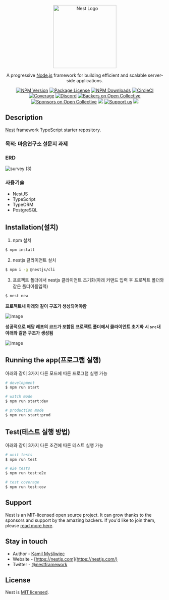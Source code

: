 <p align="center">
  <a href="http://nestjs.com/" target="blank"><img src="https://nestjs.com/img/logo-small.svg" width="200" alt="Nest Logo" /></a>
</p>

[circleci-image]: https://img.shields.io/circleci/build/github/nestjs/nest/master?token=abc123def456
[circleci-url]: https://circleci.com/gh/nestjs/nest

  <p align="center">A progressive <a href="http://nodejs.org" target="_blank">Node.js</a> framework for building efficient and scalable server-side applications.</p>
    <p align="center">
<a href="https://www.npmjs.com/~nestjscore" target="_blank"><img src="https://img.shields.io/npm/v/@nestjs/core.svg" alt="NPM Version" /></a>
<a href="https://www.npmjs.com/~nestjscore" target="_blank"><img src="https://img.shields.io/npm/l/@nestjs/core.svg" alt="Package License" /></a>
<a href="https://www.npmjs.com/~nestjscore" target="_blank"><img src="https://img.shields.io/npm/dm/@nestjs/common.svg" alt="NPM Downloads" /></a>
<a href="https://circleci.com/gh/nestjs/nest" target="_blank"><img src="https://img.shields.io/circleci/build/github/nestjs/nest/master" alt="CircleCI" /></a>
<a href="https://coveralls.io/github/nestjs/nest?branch=master" target="_blank"><img src="https://coveralls.io/repos/github/nestjs/nest/badge.svg?branch=master#9" alt="Coverage" /></a>
<a href="https://discord.gg/G7Qnnhy" target="_blank"><img src="https://img.shields.io/badge/discord-online-brightgreen.svg" alt="Discord"/></a>
<a href="https://opencollective.com/nest#backer" target="_blank"><img src="https://opencollective.com/nest/backers/badge.svg" alt="Backers on Open Collective" /></a>
<a href="https://opencollective.com/nest#sponsor" target="_blank"><img src="https://opencollective.com/nest/sponsors/badge.svg" alt="Sponsors on Open Collective" /></a>
  <a href="https://paypal.me/kamilmysliwiec" target="_blank"><img src="https://img.shields.io/badge/Donate-PayPal-ff3f59.svg"/></a>
    <a href="https://opencollective.com/nest#sponsor"  target="_blank"><img src="https://img.shields.io/badge/Support%20us-Open%20Collective-41B883.svg" alt="Support us"></a>
  <a href="https://twitter.com/nestframework" target="_blank"><img src="https://img.shields.io/twitter/follow/nestframework.svg?style=social&label=Follow"></a>
</p>
  <!--[![Backers on Open Collective](https://opencollective.com/nest/backers/badge.svg)](https://opencollective.com/nest#backer)
  [![Sponsors on Open Collective](https://opencollective.com/nest/sponsors/badge.svg)](https://opencollective.com/nest#sponsor)-->

## Description

[Nest](https://github.com/nestjs/nest) framework TypeScript starter repository.
### 목적: 마음연구소 설문지 과제

### ERD
![survey (3)](https://github.com/seungtaemoon/nest-app/assets/53979008/6ce8dc32-9e61-4985-80dc-c943af26b867)

### 사용기술
- NestJS
- TypeScript
- TypeORM
- PostgreSQL

## Installation(설치)

1. npm 설치
```bash
$ npm install 
```

2. nestjs 클라이언트 설치
```bash
$ npm i -g @nestjs/cli
```

3. 프로젝트 폴더에서 nestjs 클라이언트 초기화(아래 커맨드 입력 후 프로젝트 폴더와 같은 폴더이름입력) 
```bash
$ nest new
```

**프로젝트내 아래와 같이 구조가 생성되어야함**

![image](https://github.com/seungtaemoon/nest-app/assets/53979008/3efecd32-b1e8-43a3-96ea-ab77f29a7fd1)

**성공적으로 해당 레포의 코드가 포함된 프로젝트 폴더에서 클라이언트 초기화 시 `src`내 아래와 같은 구조가 생성됨**

![image](https://github.com/seungtaemoon/nest-app/assets/53979008/9306553c-dcb2-41df-b8fb-6ec78a7962b9)


## Running the app(프로그램 실행)

아래와 같이 3가지 다른 모드에 따른 프로그램 실행 가능

```bash
# development
$ npm run start

# watch mode
$ npm run start:dev

# production mode
$ npm run start:prod
```

## Test(테스트 실행 방법)

아래와 같이 3가지 다른 조건에 따른 테스트 실행 가능

```bash
# unit tests
$ npm run test

# e2e tests
$ npm run test:e2e

# test coverage
$ npm run test:cov
```

## Support

Nest is an MIT-licensed open source project. It can grow thanks to the sponsors and support by the amazing backers. If you'd like to join them, please [read more here](https://docs.nestjs.com/support).

## Stay in touch

- Author - [Kamil Myśliwiec](https://kamilmysliwiec.com)
- Website - [https://nestjs.com](https://nestjs.com/)
- Twitter - [@nestframework](https://twitter.com/nestframework)

## License

Nest is [MIT licensed](LICENSE).

